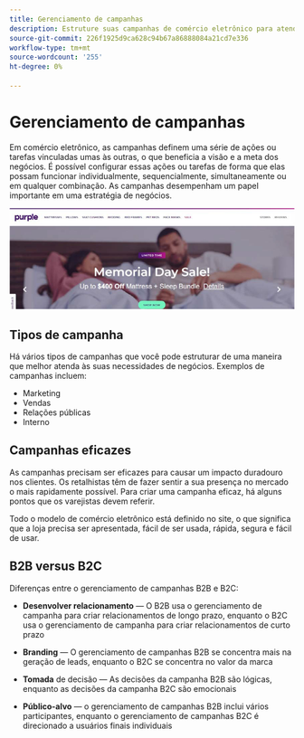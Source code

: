 ```yaml
---
title: Gerenciamento de campanhas
description: Estruture suas campanhas de comércio eletrônico para atender às necessidades de sua empresa.
source-git-commit: 226f1925d9ca628c94b67a86888084a21cd7e336
workflow-type: tm+mt
source-wordcount: '255'
ht-degree: 0%

---
```



# Gerenciamento de campanhas

Em comércio eletrônico, as campanhas definem uma série de ações ou tarefas vinculadas umas às outras, o que beneficia a visão e a meta dos negócios. É possível configurar essas ações ou tarefas de forma que elas possam funcionar individualmente, sequencialmente, simultaneamente ou em qualquer combinação. As campanhas desempenham um papel importante em uma estratégia de negócios.

![Exemplo de imagem da campanha](../../assets/playbooks/campaign-example.png)

## Tipos de campanha

Há vários tipos de campanhas que você pode estruturar de uma maneira que melhor atenda às suas necessidades de negócios. Exemplos de campanhas incluem:

- Marketing
- Vendas
- Relações públicas
- Interno

## Campanhas eficazes

As campanhas precisam ser eficazes para causar um impacto duradouro nos clientes. Os retalhistas têm de fazer sentir a sua presença no mercado o mais rapidamente possível. Para criar uma campanha eficaz, há alguns pontos que os varejistas devem referir.

Todo o modelo de comércio eletrônico está definido no site, o que significa que a loja precisa ser apresentada, fácil de ser usada, rápida, segura e fácil de usar.

## B2B versus B2C

Diferenças entre o gerenciamento de campanhas B2B e B2C:

- **Desenvolver relacionamento** — O B2B usa o gerenciamento de campanha para criar relacionamentos de longo prazo, enquanto o B2C usa o gerenciamento de campanha para criar relacionamentos de curto prazo

- **Branding** — O gerenciamento de campanhas B2B se concentra mais na geração de leads, enquanto o B2C se concentra no valor da marca

- **Tomada** de decisão — As decisões da campanha B2B são lógicas, enquanto as decisões da campanha B2C são emocionais

- **Público-alvo** — o gerenciamento de campanhas B2B inclui vários participantes, enquanto o gerenciamento de campanhas B2C é direcionado a usuários finais individuais
